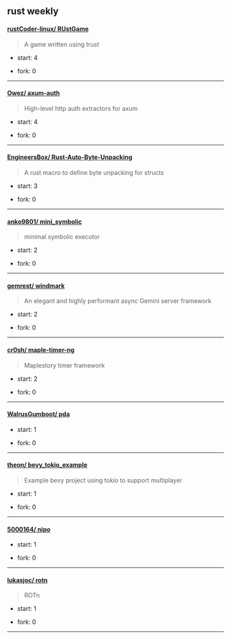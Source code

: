 ## rust weekly

#### [rustCoder-linux/ RUstGame](https://github.com/rustCoder-linux/RUstGame)
>  A game written using trust
+ start: 4
+ fork: 0
---
#### [Owez/ axum-auth](https://github.com/Owez/axum-auth)
>  High-level http auth extractors for axum
+ start: 4
+ fork: 0
---
#### [EngineersBox/ Rust-Auto-Byte-Unpacking](https://github.com/EngineersBox/Rust-Auto-Byte-Unpacking)
>  A rust macro to define byte unpacking for structs
+ start: 3
+ fork: 0
---
#### [anko9801/ mini_symbolic](https://github.com/anko9801/mini_symbolic)
>  minimal symbolic executor
+ start: 2
+ fork: 0
---
#### [gemrest/ windmark](https://github.com/gemrest/windmark)
>  An elegant and highly performant async Gemini server framework
+ start: 2
+ fork: 0
---
#### [cr0sh/ maple-timer-ng](https://github.com/cr0sh/maple-timer-ng)
>  Maplestory timer framework
+ start: 2
+ fork: 0
---
#### [WalrusGumboot/ pda](https://github.com/WalrusGumboot/pda)
>  
+ start: 1
+ fork: 0
---
#### [theon/ bevy_tokio_example](https://github.com/theon/bevy_tokio_example)
>  Example bevy project using tokio to support multiplayer
+ start: 1
+ fork: 0
---
#### [5000164/ nipo](https://github.com/5000164/nipo)
>  
+ start: 1
+ fork: 0
---
#### [lukasjoc/ rotn](https://github.com/lukasjoc/rotn)
>  ROTn
+ start: 1
+ fork: 0
---